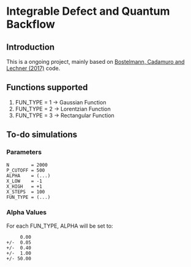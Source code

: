 # Integrable Defect and Quantum Backflow

## Introduction

This is a ongoing project, mainly based on [Bostelmann, Cadamuro and Lechner (2017)](https://journals.aps.org/pra/abstract/10.1103/PhysRevA.96.012112) code.

## Functions supported

1. FUN_TYPE = 1 -> Gaussian Function
2. FUN_TYPE = 2 -> Lorentzian Function
3. FUN_TYPE = 3 -> Rectangular Function

## To-do simulations

### Parameters

```
N        = 2000
P_CUTOFF = 500
ALPHA    = (...)
X_LOW    = -1
X_HIGH   = +1
X_STEPS  = 100
FUN_TYPE = (...)
```

### Alpha Values

For each FUN_TYPE, ALPHA will be set to:

```
     0.00
+/-  0.05
+/-  0.40
+/-  1.00
+/- 50.00
```
